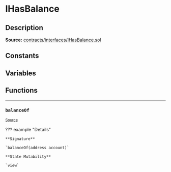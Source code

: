 # IHasBalance

## Description


**Source:** [contracts/interfaces/IHasBalance.sol](https://github.com/Synthetixio/synthetix/tree/v2.21.15contracts/interfaces/IHasBalance.sol)

## Constants

## Variables

## Functions


---
### `balanceOf`

<sub>[Source](https://github.com/Synthetixio/synthetix/tree/v2.21.15contracts/interfaces/IHasBalance.sol#L6)</sub>



??? example "Details"

    **Signature**

    `balanceOf(address account)`

    **State Mutability**

    `view`


